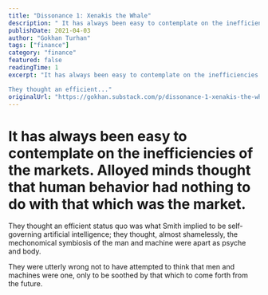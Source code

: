 ```yaml
---
title: "Dissonance 1: Xenakis the Whale"
description: " It has always been easy to contemplate on the inefficiencies of the markets."
publishDate: 2021-04-03
author: "Gokhan Turhan"
tags: ["finance"]
category: "finance"
featured: false
readingTime: 1
excerpt: "It has always been easy to contemplate on the inefficiencies of the markets. Alloyed minds thought that human behavior had nothing to do with that which was the market.

They thought an efficient..."
originalUrl: "https://gokhan.substack.com/p/dissonance-1-xenakis-the-whale"
---
```


# It has always been easy to contemplate on the inefficiencies of the markets. Alloyed minds thought that human behavior had nothing to do with that which was the market.

They thought an efficient status quo was what Smith implied to be self-governing artificial intelligence; they thought, almost shamelessly, the mechonomical symbiosis of the man and machine were apart as psyche and body.

They were utterly wrong not to have attempted to think that men and machines were one, only to be soothed by that which to come forth from the future.